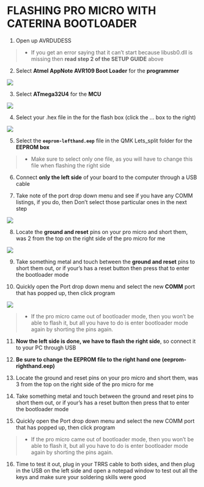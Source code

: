 # FLASHING PRO MICRO WITH CATERINA BOOTLOADER

1) Open up AVRDUDESS

> * If you get an error saying that it can’t start because libusb0.dll is missing then **read step 2 of the SETUP GUIDE** above

2) Select **Atmel AppNote AVR109 Boot Loader** for the **programmer**

![](http://i.imgur.com/ks0bPdL.png)

3) Select **ATmega32U4** for the **MCU** 

![](http://i.imgur.com/wefkngw.png)

4) Select your .hex file in the for the flash box (click the … box to the right)

![](http://i.imgur.com/ZR0UON1.png)

5) Select the **`eeprom-lefthand.eep`** file in the QMK Lets_split folder for the **EEPROM box** 

> * Make sure to select only one file, as you will have to change this file when flashing the right side

6) Connect **only the left side** of your board to the computer through a USB cable

7) Take note of the port drop down menu and see if you have any COMM listings, if you do, then Don’t select those particular ones in the next step 

![](http://i.imgur.com/b55RQa5.png)

8) Locate the **ground and reset** pins on your pro micro and short them, was 2 from the top on the right side of the pro micro for me

![](http://www.14core.com/wp-content/uploads/2015/12/Reset-Button-Place-Micro-Mini-Pro.jpg)

9) Take something metal and touch between the **ground and reset** pins to short them out, or if your’s has a reset button then press that to enter the bootloader mode

10) Quickly open the Port drop down menu and select the new **COMM** port that has popped up, then click program 

![](http://i.imgur.com/uYK8bpd.png)

> * If the pro micro came out of bootloader mode, then you won’t be able to flash it, but all you have to do is enter bootloader mode again by shorting the pins again.

11) **Now the left side is done, we have to flash the right side**, so connect it to your PC through USB 

12) **Be sure to change the EEPROM file to the right hand one (eeprom-righthand.eep)**

13) Locate the ground and reset pins on your pro micro and short them, was 3 from the top on the right side of the pro micro for me

14) Take something metal and touch between the ground and reset pins to short them out, or if your’s has a reset button then press that to enter the bootloader mode

15) Quickly open the Port drop down menu and select the new COMM port that has popped up, then click program 

> * If the pro micro came out of bootloader mode, then you won’t be able to flash it, but all you have to do is enter bootloader mode again by shorting the pins again.

16) Time to test it out, plug in your TRRS cable to both sides, and then plug in the USB on the left side and open a notepad window to test out all the keys and make sure your soldering skills were good
